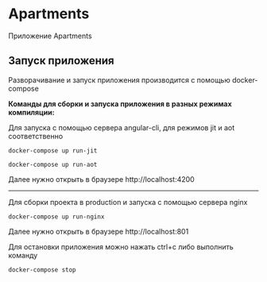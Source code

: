 # Apartments

Приложение Apartments

## Запуск приложения

Разворачивание и запуск приложения производится с помощью docker-compose

**Команды для сборки и запуска приложения в разных режимах компиляции:**


Для запуска с помощью сервера angular-cli, для режимов jit и aot соответственно
```
docker-compose up run-jit

docker-compose up run-aot
```
Далее нужно открыть в браузере http://localhost:4200 

---

Для сборки проекта в production и запуска с помощью сервера nginx
```
docker-compose up run-nginx
```
Далее нужно открыть в браузере http://localhost:801 

Для остановки приложения можно нажать ctrl+c либо выполнить команду
```
docker-compose stop

```


